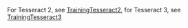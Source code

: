 For Tesseract 2, see [TrainingTesseract2](TrainingTesseract2.md), for Tesseract 3, see [TrainingTesseract3](TrainingTesseract3.md)